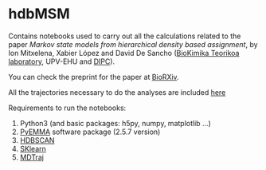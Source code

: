 # hdbMSM
Contains notebooks used to carry out all the calculations related to the paper 
*Markov state models from hierarchical density based assignment*, by Ion
Mitxelena, Xabier López and David De Sancho 
([BioKimika Teorikoa laboratory](https://sites.google.com/view/biokt/home), 
UPV-EHU and [DIPC](http://dipc.ehu.es/)). 

You can check 
the preprint for the paper at [BioRXiv](https://doi.org/10.1101/2021.05.13.444064).

All the trajectories necessary to do the analyses are included [here](https://osf.io/2ujtg/?view_only=11824fcadefa4987bfb5a5dd64b6ad6f)

Requirements to run the notebooks:

1. Python3 (and basic packages: h5py, numpy, matplotlib ...)
2. [PyEMMA](http://emma-project.org/latest/) software package (2.5.7 version) 
3. [HDBSCAN](hdbscan.readthedocs.io)
4. [SKlearn](https://scikit-learn.org/stable/)
5. [MDTraj](https://www.mdtraj.org/1.9.5/index.html)
